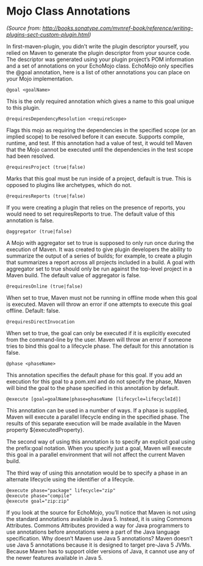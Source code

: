 # Mojo Class Annotations
_(Source from: http://books.sonatype.com/mvnref-book/reference/writing-plugins-sect-custom-plugin.html)_

In first-maven-plugin, you didn’t write the plugin descriptor yourself, you relied on Maven to generate the plugin 
descriptor from your source code. The descriptor was generated using your plugin project’s POM information and a set of 
annotations on your EchoMojo class. EchoMojo only specifies the @goal annotation, here is a list of other annotations 
you can place on your Mojo implementation.

    @goal <goalName>

This is the only required annotation which gives a name to this goal unique to this plugin.

    @requiresDependencyResolution <requireScope>

Flags this mojo as requiring the dependencies in the specified scope (or an implied scope) to be resolved before it 
can execute. Supports compile, runtime, and test. If this annotation had a value of test, it would tell Maven that the 
Mojo cannot be executed until the dependencies in the test scope had been resolved.

    @requiresProject (true|false)

Marks that this goal must be run inside of a project, default is true. This is opposed to plugins like archetypes, 
which do not.

    @requiresReports (true|false)

If you were creating a plugin that relies on the presence of reports, you would need to set requiresReports to true. 
The default value of this annotation is false.

    @aggregator (true|false)

A Mojo with aggregator set to true is supposed to only run once during the execution of Maven. It was created to give 
plugin developers the ability to summarize the output of a series of builds; for example, to create a plugin that 
summarizes a report across all projects included in a build. A goal with aggregator set to true should only be run 
against the top-level project in a Maven build. The default value of aggregator is false.

    @requiresOnline (true|false)

When set to true, Maven must not be running in offline mode when this goal is executed. Maven will throw an error if 
one attempts to execute this goal offline. Default: false.

    @requiresDirectInvocation

When set to true, the goal can only be executed if it is explicitly executed from the command-line by the user. Maven 
will throw an error if someone tries to bind this goal to a lifecycle phase. The default for this annotation is false.

    @phase <phaseName>

This annotation specifies the default phase for this goal. If you add an execution for this goal to a pom.xml and do 
not specify the phase, Maven will bind the goal to the phase specified in this annotation by default.

    @execute [goal=goalName|phase=phaseName [lifecycle=lifecycleId]]

This annotation can be used in a number of ways. If a phase is supplied, Maven will execute a parallel lifecycle ending
in the specified phase. The results of this separate execution will be made available in the Maven property 
${executedProperty}.

The second way of using this annotation is to specify an explicit goal using the prefix:goal notation. When you specify
just a goal, Maven will execute this goal in a parallel environment that will not affect the current Maven build.

The third way of using this annotation would be to specify a phase in an alternate lifecycle using the identifier of 
a lifecycle.

    @execute phase="package" lifecycle="zip"
    @execute phase="compile"
    @execute goal="zip:zip"

If you look at the source for EchoMojo, you’ll notice that Maven is not using the standard annotations available in 
Java 5. Instead, it is using Commons Attributes. Commons Attributes provided a way for Java programmers to use 
annotations before annotations were a part of the Java language specification. Why doesn’t Maven use Java 5
annotations? Maven doesn’t use Java 5 annotations because it is designed to target pre-Java 5 JVMs. Because Maven has 
to support older versions of Java, it cannot use any of the newer features available in Java 5.
